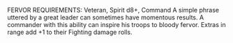 FERVOR
REQUIREMENTS: Veteran, Spirit d8+, Command
A simple phrase uttered by a great leader can sometimes have momentous results. A commander with this ability can inspire his troops to bloody fervor.
Extras in range add +1 to their Fighting damage rolls.